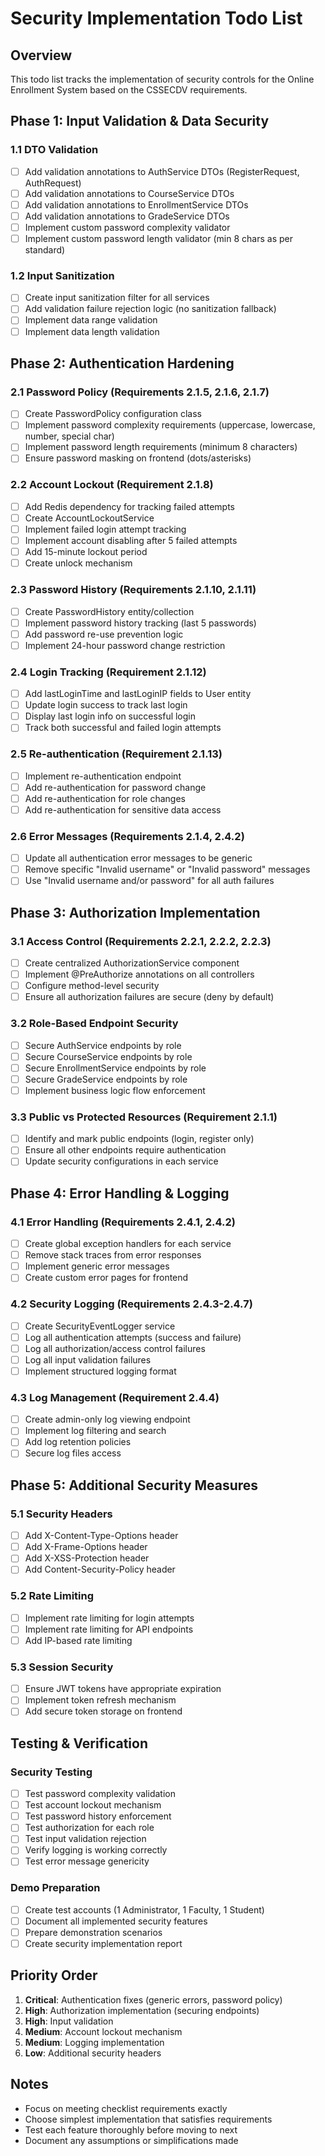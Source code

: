 # Security Implementation Todo List

## Overview
This todo list tracks the implementation of security controls for the Online Enrollment System based on the CSSECDV requirements.

## Phase 1: Input Validation & Data Security

### 1.1 DTO Validation
- [ ] Add validation annotations to AuthService DTOs (RegisterRequest, AuthRequest)
- [ ] Add validation annotations to CourseService DTOs
- [ ] Add validation annotations to EnrollmentService DTOs
- [ ] Add validation annotations to GradeService DTOs
- [ ] Implement custom password complexity validator
- [ ] Implement custom password length validator (min 8 chars as per standard)

### 1.2 Input Sanitization
- [ ] Create input sanitization filter for all services
- [ ] Add validation failure rejection logic (no sanitization fallback)
- [ ] Implement data range validation
- [ ] Implement data length validation

## Phase 2: Authentication Hardening

### 2.1 Password Policy (Requirements 2.1.5, 2.1.6, 2.1.7)
- [ ] Create PasswordPolicy configuration class
- [ ] Implement password complexity requirements (uppercase, lowercase, number, special char)
- [ ] Implement password length requirements (minimum 8 characters)
- [ ] Ensure password masking on frontend (dots/asterisks)

### 2.2 Account Lockout (Requirement 2.1.8)
- [ ] Add Redis dependency for tracking failed attempts
- [ ] Create AccountLockoutService
- [ ] Implement failed login attempt tracking
- [ ] Implement account disabling after 5 failed attempts
- [ ] Add 15-minute lockout period
- [ ] Create unlock mechanism

### 2.3 Password History (Requirements 2.1.10, 2.1.11)
- [ ] Create PasswordHistory entity/collection
- [ ] Implement password history tracking (last 5 passwords)
- [ ] Add password re-use prevention logic
- [ ] Implement 24-hour password change restriction

### 2.4 Login Tracking (Requirement 2.1.12)
- [ ] Add lastLoginTime and lastLoginIP fields to User entity
- [ ] Update login success to track last login
- [ ] Display last login info on successful login
- [ ] Track both successful and failed login attempts

### 2.5 Re-authentication (Requirement 2.1.13)
- [ ] Implement re-authentication endpoint
- [ ] Add re-authentication for password change
- [ ] Add re-authentication for role changes
- [ ] Add re-authentication for sensitive data access

### 2.6 Error Messages (Requirements 2.1.4, 2.4.2)
- [ ] Update all authentication error messages to be generic
- [ ] Remove specific "Invalid username" or "Invalid password" messages
- [ ] Use "Invalid username and/or password" for all auth failures

## Phase 3: Authorization Implementation

### 3.1 Access Control (Requirements 2.2.1, 2.2.2, 2.2.3)
- [ ] Create centralized AuthorizationService component
- [ ] Implement @PreAuthorize annotations on all controllers
- [ ] Configure method-level security
- [ ] Ensure all authorization failures are secure (deny by default)

### 3.2 Role-Based Endpoint Security
- [ ] Secure AuthService endpoints by role
- [ ] Secure CourseService endpoints by role
- [ ] Secure EnrollmentService endpoints by role
- [ ] Secure GradeService endpoints by role
- [ ] Implement business logic flow enforcement

### 3.3 Public vs Protected Resources (Requirement 2.1.1)
- [ ] Identify and mark public endpoints (login, register only)
- [ ] Ensure all other endpoints require authentication
- [ ] Update security configurations in each service

## Phase 4: Error Handling & Logging

### 4.1 Error Handling (Requirements 2.4.1, 2.4.2)
- [ ] Create global exception handlers for each service
- [ ] Remove stack traces from error responses
- [ ] Implement generic error messages
- [ ] Create custom error pages for frontend

### 4.2 Security Logging (Requirements 2.4.3-2.4.7)
- [ ] Create SecurityEventLogger service
- [ ] Log all authentication attempts (success and failure)
- [ ] Log all authorization/access control failures
- [ ] Log all input validation failures
- [ ] Implement structured logging format

### 4.3 Log Management (Requirement 2.4.4)
- [ ] Create admin-only log viewing endpoint
- [ ] Implement log filtering and search
- [ ] Add log retention policies
- [ ] Secure log files access

## Phase 5: Additional Security Measures

### 5.1 Security Headers
- [ ] Add X-Content-Type-Options header
- [ ] Add X-Frame-Options header
- [ ] Add X-XSS-Protection header
- [ ] Add Content-Security-Policy header

### 5.2 Rate Limiting
- [ ] Implement rate limiting for login attempts
- [ ] Implement rate limiting for API endpoints
- [ ] Add IP-based rate limiting

### 5.3 Session Security
- [ ] Ensure JWT tokens have appropriate expiration
- [ ] Implement token refresh mechanism
- [ ] Add secure token storage on frontend

## Testing & Verification

### Security Testing
- [ ] Test password complexity validation
- [ ] Test account lockout mechanism
- [ ] Test password history enforcement
- [ ] Test authorization for each role
- [ ] Test input validation rejection
- [ ] Verify logging is working correctly
- [ ] Test error message genericity

### Demo Preparation
- [ ] Create test accounts (1 Administrator, 1 Faculty, 1 Student)
- [ ] Document all implemented security features
- [ ] Prepare demonstration scenarios
- [ ] Create security implementation report

## Priority Order
1. **Critical**: Authentication fixes (generic errors, password policy)
2. **High**: Authorization implementation (securing endpoints)
3. **High**: Input validation
4. **Medium**: Account lockout mechanism
5. **Medium**: Logging implementation
6. **Low**: Additional security headers

## Notes
- Focus on meeting checklist requirements exactly
- Choose simplest implementation that satisfies requirements
- Test each feature thoroughly before moving to next
- Document any assumptions or simplifications made